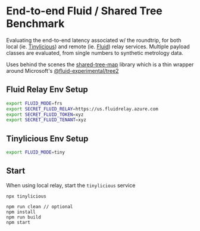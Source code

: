 # End-to-end Fluid / Shared Tree Benchmark

Evaluating the end-to-end latency associated w/ the roundtrip, for both local (ie. [Tinylicious](https://github.com/microsoft/FluidFramework/tree/main/server/tinylicious)) and remote (ie. [Fluid](https://docs.microsoft.com/en-us/azure/azure-fluid-relay/)) relay services. Multiple payload classes are evaluated, from single numbers to synthetic metrology data.

Uses behind the scenes the [shared-tree-map](https://github.com/dstanesc/shared-tree-map) library which is a thin wrapper around Microsoft's [@fluid-experimental/tree2](https://www.npmjs.com/package/@fluid-experimental/tree2)

## Fluid Relay Env Setup

```bash
export FLUID_MODE=frs
export SECRET_FLUID_RELAY=https://us.fluidrelay.azure.com
export SECRET_FLUID_TOKEN=xyz
export SECRET_FLUID_TENANT=xyz
```

## Tinylicious Env Setup

```bash
export FLUID_MODE=tiny
```

## Start

When using local relay, start the `tinylicious` service

```
npx tinylicious
```

```
npm run clean // optional
npm install
npm run build
npm start
```
